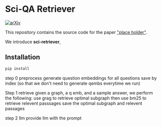 # Sci-QA Retriever

[![arXiv](https://img.shields.io/badge/arXiv-2402.07630-b31b1b.svg)]()

This repository contains the source code for the paper ["<u>place holder</u>"]().

We introduce **sci-retriever**, 

## Installation 

```bash
pip install 
```
step 0 preprocess
generate question embeddings for all questions
save by index (so that we don't need to generate qembs everytime we run)

Step 1 retrieve
given a graph, a q emb, and a sample answer, we perform the following:
use grag to retrieve optimal subgraph
then use bm25 to retrieve relevent passsages
save the optimal subgraph and relevent passages

step 2 llm
provide llm with the prompt
